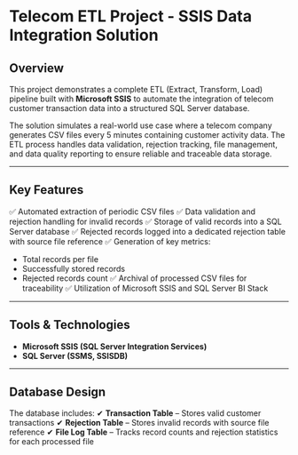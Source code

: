 # Telecom ETL Project - SSIS Data Integration Solution

## Overview

This project demonstrates a complete ETL (Extract, Transform, Load) pipeline built with **Microsoft SSIS** to automate the integration of telecom customer transaction data into a structured SQL Server database.

The solution simulates a real-world use case where a telecom company generates CSV files every 5 minutes containing customer activity data. The ETL process handles data validation, rejection tracking, file management, and data quality reporting to ensure reliable and traceable data storage.

---

## Key Features

✅ Automated extraction of periodic CSV files
✅ Data validation and rejection handling for invalid records
✅ Storage of valid records into a SQL Server database
✅ Rejected records logged into a dedicated rejection table with source file reference
✅ Generation of key metrics:

* Total records per file
* Successfully stored records
* Rejected records count
  ✅ Archival of processed CSV files for traceability
  ✅ Utilization of Microsoft SSIS and SQL Server BI Stack

---

## Tools & Technologies

* **Microsoft SSIS (SQL Server Integration Services)**
* **SQL Server (SSMS, SSISDB)**



---

## Database Design

The database includes:
✔ **Transaction Table** – Stores valid customer transactions
✔ **Rejection Table** – Stores invalid records with source file reference
✔ **File Log Table** – Tracks record counts and rejection statistics for each processed file
